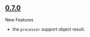 ## [0.7.0](https://github.com/differui/rollup-plugin-sass/releases/tag/0.7.0)

New Features

+ the `processor` support object result.